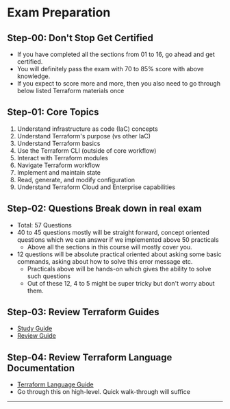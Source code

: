# Exam Preparation

## Step-00: Don't Stop Get Certified
- If you have completed all the sections from 01 to 16, go ahead and get certified. 
- You will definitely pass the exam with 70 to 85% score with above knowledge.
- If you expect to score more and more, then you also need to go through below listed Terraform materials once

## Step-01: Core Topics
1. Understand infrastructure as code (IaC) concepts
2. Understand Terraform's purpose (vs other IaC)
3. Understand Terraform basics
4. Use the Terraform CLI (outside of core workflow)
5. Interact with Terraform modules
6. Navigate Terraform workflow
7. Implement and maintain state
8. Read, generate, and modify configuration
9. Understand Terraform Cloud and Enterprise capabilities

## Step-02: Questions Break down in real exam
- Total: 57 Questions
- 40 to 45 questions mostly will be straight forward, concept oriented questions which we can answer if we implemented above 50 practicals
  - Above all the sections in this course will mostly cover you. 
- 12 questions will be absolute practical oriented about asking some basic commands, asking about how to solve this error message etc. 
  - Practicals above will be hands-on which gives the ability to solve such questions
  - Out of these 12, 4 to 5 might be super tricky but don't worry about them. 


## Step-03: Review Terraform Guides
- [Study Guide](https://learn.hashicorp.com/tutorials/terraform/associate-study)
- [Review Guide](https://learn.hashicorp.com/tutorials/terraform/associate-review)


## Step-04: Review Terraform Language Documentation
- [Terraform Language Guide](https://www.terraform.io/docs/language/index.html)
- Go through this on high-level. Quick walk-through will suffice
----------------------------------------------------------------